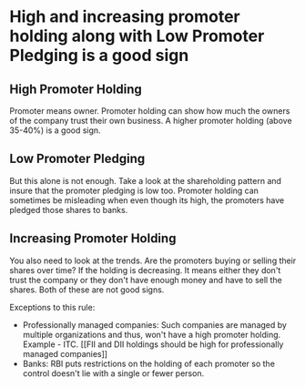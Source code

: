 # High and increasing promoter holding along with Low Promoter Pledging is a good sign

## High Promoter Holding

Promoter means owner. Promoter holding can show how much the owners of the company trust their own business. A higher promoter holding (above 35-40%) is a good sign.

## Low Promoter Pledging

But this alone is not enough. Take a look at the shareholding pattern and insure that the promoter pledging is low too. Promoter holding can sometimes be misleading when even though its high, the promoters have pledged those shares to banks.

## Increasing Promoter Holding

You also need to look at the trends. Are the promoters buying or selling their shares over time? If the holding is decreasing. It means either they don't trust the company or they don't have enough money and have to sell the shares. Both of these are not good signs.

Exceptions to this rule:

- Professionally managed companies: Such companies are managed by multiple organizations and thus, won't have a high promoter holding. Example - ITC. [[FII and DII holdings should be high for professionally managed companies]]
- Banks: RBI puts restrictions on the holding of each promoter so the control doesn't lie with a single or fewer person.
